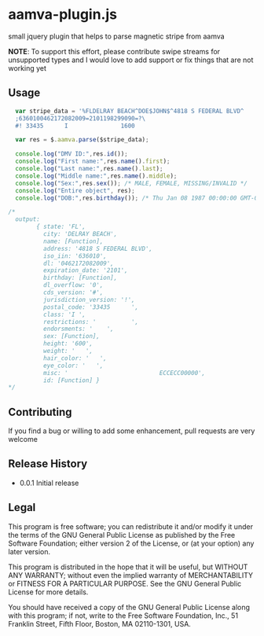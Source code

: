 # aamva-plugin.js

small jquery plugin that helps to parse magnetic stripe from aamva

**NOTE**:
To support this effort, please contribute swipe streams for unsupported types
and I would love to add support or fix things that are not working yet

## Usage

```javascript
  var stripe_data = '%FLDELRAY BEACH^DOE$JOHN$^4818 S FEDERAL BLVD^           \?\
  ;6360100462172082009=2101198299090=?\
  #! 33435      I               1600                                   ECCECC00000?';

  var res = $.aamva.parse($stripe_data);

  console.log("DMV ID:",res.id());
  console.log("First name:",res.name().first);
  console.log("Last name:",res.name().last);
  console.log("Middle name:",res.name().middle);
  console.log("Sex:",res.sex()); /* MALE, FEMALE, MISSING/INVALID */
  console.log("Entire object", res);
  console.log("DOB:",res.birthday()); /* Thu Jan 08 1987 00:00:00 GMT-0500 (EST) */

/* 
  output: 
        { state: 'FL',
          city: 'DELRAY BEACH',
          name: [Function],
          address: '4818 S FEDERAL BLVD',
          iso_iin: '636010',
          dl: '0462172082009',
          expiration_date: '2101',
          birthday: [Function],
          dl_overflow: '0',
          cds_version: '#',
          jurisdiction_version: '!',
          postal_code: '33435      ',
          class: 'I ',
          restrictions: '          ',
          endorsments: '    ',
          sex: [Function],
          height: '600',
          weight: '   ',
          hair_color: '   ',
          eye_color: '   ',
          misc: '                          ECCECC00000',
          id: [Function] }
*/

```

## Contributing

If you find a bug or willing to add some enhancement, pull requests are very welcome

## Release History

* 0.0.1 Initial release

## Legal

This program is free software; you can redistribute it and/or
modify it under the terms of the GNU General Public License
as published by the Free Software Foundation; either version 2
of the License, or (at your option) any later version.

This program is distributed in the hope that it will be useful,
but WITHOUT ANY WARRANTY; without even the implied warranty of
MERCHANTABILITY or FITNESS FOR A PARTICULAR PURPOSE.  See the
GNU General Public License for more details.

You should have received a copy of the GNU General Public License
along with this program; if not, write to the Free Software
Foundation, Inc., 51 Franklin Street, Fifth Floor, Boston, MA  02110-1301, USA.
